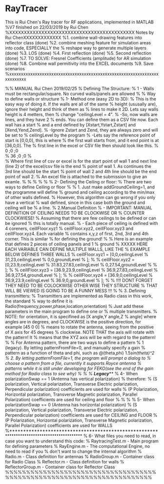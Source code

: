# RayTracer
This is Rui Chen's Ray tracer for RF applications, implemented in MATLAB
%V7 finished on 22/03/2019 by Rui Chen
%XXXXXXXXXXXXXXXXXXXXXXXXXXXXXXXXXXXXXXXXXXX Notes by Rui ChenXXXXXXXXXXXXX
%1. combine wall-drawing features into reflector class             (done)
%2. combine meshing feature for simulation areas into code, ESPECIALLY the
%   reshape way to generate multiple layers                        (done)
%3. LOS                                                            (done)
%4. First reflection                                               (done)
%5. Second reflection                                              (done)
%7. TO SOLVE: Fresnel Coefficients (amplitude) for AR simulation   (done)
%8. Combine wall permitivity into the EXCEL documents
%9. Save scenarios
%xxxxxxxxxxxxxxxxxxxxxxxxxxxxxxxxxxxxxxxxxxxxxxxxxxxxxxxxxxxxxxxxxxxxxxxxx

%% MANUAL Rui Chen 2019/02/25
% Defining The Structure:
% 1 - Walls must be rectangular/square. No curved walls/panels are allowed
% 
% Way to define walls or structure
% 1- Method one (easy 2D to 3D):
%       This is the easy way of doing it. If the walls are all of the same
%       height (ususally are), ignore their height and think of them as
%       lines to make it 2D. Lets say walls height is 4 metters, then
%       change "ceilingLevel = 4".
%       -So, now walls are lines, and they have 2
%       ends. You can define them as a CSV file now. Each wall has a start
%       and a end defined by [Xstart,Ystart,Zstart] and [Xend,Yend,Zend].
%       -Ignore Zstart and Zend, they are always zero and will be set to
%       ceilingLevel by the program
%       -Lets say the reference point of start is [0,0,0], this is where
%       the first wall starts from, and it end point is at [36,0,0]. The
%       first line in the excel or CSV file then should look like this.
%       0  ;0  ;0     
%       36 ;0  ;0 
%       
%       Where first line of csv or excel is for the start point of wall 1 and next line (line 2) of the excel/csv file is the end
%       point of wall 1. As continues the 3rd line should be the start
%       point of wall 2 and 4th line should be the end point of wall 2.
%       An excel file is attached to the submission to give an examle.
% 
% 
%
% 
% 
% 2- Defining the Ceiling or floor:
%      There are two ways to define Ceiling or floor
%
%      1. Just make addGroundCeiling=1, and the programme will define
%      ground and ceiling according to the min/max of other walls defined.
%      However, this algorithm can go wrong if you only have a vertical
%      wall defined, since in this case both the ground and ceiling will be
%      a line. 
%      2.Manual Definition
%      - IMPORTANT: MANUAL DEFINITION OF CEILING NEEDS TO BE CLOCKWISE OR
%      COUNTER CLOCKWIESE!
%       Assuming that there are few ceilings to be defined or can be ignored
%       this is totally manual.
%       - Each piece of ceiling is defined with 4 coreners, ceillFloor.xyz1
%       ceillFloor.xyz2, ceillFloor.xyz3 and ceillFloor.xyz4. Each variable
%       contains x,y,z of first, 2nd, 3rd and 4th corner. This is similar
%       for defining the ground!
% 
%       Here is an example that defines 2 pieces of ceiling panels and 1
%       ground
%       XXXXX HERE EACH VARIABLE CAN DEFINE MULTIPLE WALLS, LIKE THE
%       EXAMPLE BELOW DEFINES THREE WALLS
%     ceillFloor.xyz1 = [0,0,ceilingLevel
%                        31,23,ceilingLevel
%                        0,0,groundLevel
%                         ];
% 
%     ceillFloor.xyz2 = [0,23.9,ceilingLevel
%                         31.83,27.83,ceilingLevel
%                         0,27.54,groundLevel
% 
%                         ];
% 
%     ceillFloor.xyz3 = [36.9,23.9,ceilingLevel
%                         36.9,27.83,ceilingLevel
%                         36.9,27.54,groundLevel
%                         ];
% 
%     ceillFloor.xyz4 = [36.9,0,ceilingLevel
%                         36.9,23.9,ceilingLevel
%                         36.9,0,groundLevel
%                         ];
% 
%  !!!! DONT FORGET THEY NEED TO BE COLOCKWISE OTHER WISE THEY STRUCTURE
%  THAT WILL BE VIEWED IS GOING TO BE A FUNNY MESS !!!
% 
% 3. Defining transmitters:
%       Transmitters are implemented as Radio class in this work, the standard
%       way to define it is Radio(frequency,power,phase,location,orientation)
%       Just add these parameters in the main program to define one or
%       multiple transmitters.
%       NOTE: for orientation, it is specifined as [X angle,Y angle,Z
%       angle] where angles are in degrees, and CLOCKWISE is the positive direction, for example [45 0 0]
%       means to rotate the antenna, seeing from the positive of X axis for 45 degrees
%       clockwise. NOTE THAT the axis will rotate with the pattern! It
%       means that the XYZ axis will be with regard to the pattern!
%
%       For Antenna pattern, there are two ways to define a pattern
%       1 (legacy). By letting patternFromFile=0, and manually specify a gain
%       pattern as a function of theta and phi, such as @(theta,phi) 1.5*sin(theta)^2
%       2. By letting patternFromFile=1, the program will prompt a dialog to
%       choose a pattern from a file, currently it supports Royce antenna
%       patterns while it is still under developing for FEKO(see the end of the gain method for Radio class to see why)
%
% 
% ****************************************Legacy*******************************************
% 4- When polarizationSwap == 1 (Antenna has vertical polarization)
% therefore:
%    (S polarization, Vertical polarization, Transverse Electric polarization, Perpendicular polarization) coefficients are used for walls
%    (P Polarization, Horizontal polarization, Transverse Magnetic polarization, Parallel Polarization) coefficients are used for ceiling and floor
% 
% 
% 
% 5- When polarizationSwap == 0 (Antenna has horizontal polarization)
%    (S polarization, Vertical polarization, Transverse Electric polarization, Perpendicular polarization) coefficients are used for CEILING and FLOOR
%    (P Polarization, Horizontal polarization, Transverse Magnetic polarization, Parallel Polarization) coefficients are used for WALLS
%******************************************************************************************
% 6- What files you need to read, in case you want to understand this code:
%    RaytracingTest.m  - Main program for defining parameters
%    RayEngine.m       - The computational Engine, no need to read if you
%                        don't want to change the internal algorithm
%    Radio.m           - Class definition for antennas
%    RadioGroup.m      - Container class for Radio Class
%    Reflector.m       - Class definition for walls
%    ReflectorGroup.m  - Container class for Reflector Class
%%%%%%%%%%%%%%%%%%%%%%%%%%%%%%%%%%%%%%%%%%%%%%%%%%%%%%%%%%%%%%%%%%%%%%%
